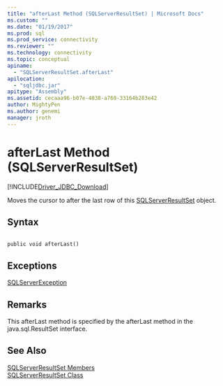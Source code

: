 ```yaml
---
title: "afterLast Method (SQLServerResultSet) | Microsoft Docs"
ms.custom: ""
ms.date: "01/19/2017"
ms.prod: sql
ms.prod_service: connectivity
ms.reviewer: ""
ms.technology: connectivity
ms.topic: conceptual
apiname: 
  - "SQLServerResultSet.afterLast"
apilocation: 
  - "sqljdbc.jar"
apitype: "Assembly"
ms.assetid: cecaaa96-b07e-4038-a760-33164b283e42
author: MightyPen
ms.author: genemi
manager: jroth
---
```

# afterLast Method (SQLServerResultSet)
[!INCLUDE[Driver_JDBC_Download](../../../includes/driver_jdbc_download.md)]

  Moves the cursor to after the last row of this [SQLServerResultSet](../../../connect/jdbc/reference/sqlserverresultset-class.md) object.  
  
## Syntax  
  
```  
  
public void afterLast()  
```  
  
## Exceptions  
 [SQLServerException](../../../connect/jdbc/reference/sqlserverexception-class.md)  
  
## Remarks  
 This afterLast method is specified by the afterLast method in the java.sql.ResultSet interface.  
  
## See Also  
 [SQLServerResultSet Members](../../../connect/jdbc/reference/sqlserverresultset-members.md)   
 [SQLServerResultSet Class](../../../connect/jdbc/reference/sqlserverresultset-class.md)  
  
  
